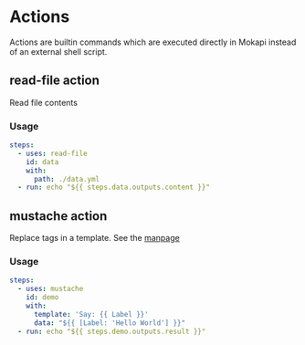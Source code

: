 # Actions
Actions are builtin commands which are executed directly in Mokapi instead of an external shell script.

## read-file action
Read file contents

### Usage
```yaml
steps:
  - uses: read-file
    id: data
    with:
      path: ./data.yml
  - run: echo "${{ steps.data.outputs.content }}"
```

## mustache action
Replace tags in a template. See the [manpage](http://mustache.github.io/mustache.5.html)

### Usage
```yaml
steps:
  - uses: mustache
    id: demo
    with:
      template: 'Say: {{ Label }}'
      data: "${{ [Label: 'Hello World'] }}"
  - run: echo "${{ steps.demo.outputs.result }}"
```